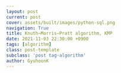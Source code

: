 ```yaml
---
layout: post
current: post
cover: assets/built/images/python-sql.png
navigation: True
title: Knuth–Morris–Pratt algorithm, KMP
date: 2021-11-03 22:30:00 +0900
tags: [algorithm]
class: post-template
subclass: 'post tag-algorithm'
author: GyuhoonK
---
```


